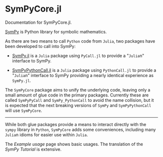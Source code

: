 # SymPyCore.jl

Documentation for SymPyCore.jl.



[SymPy](https://www.sympy.org/) is Python library for symbolic mathematics.

As there are two means to call `Python` code from `Julia`, two packages have been developed to call into SymPy:

* [SymPy.jl](https://github.com/JuliaPy/SymPy.jl) is a `Julia` package using `PyCall.jl` to provide a "`Julia`n" interface to SymPy.

* [SymPyPythonCall.jl](https://github.com/jverzani/SymPyPythonCall.jl) is a `Julia` package using `PythonCall.jl` to provide a "`Julia`n" interface to SymPy providing a nearly identical experience as `SymPy.jl`.

The `SymPyCore` package aims to unify the underlying code, leaving only a small amount of glue code in the primary packages. Currently these are called `SymPyPyCall` and `SymPy_PythonCall` to avoid the name collision, but it is expected that the next breaking versions of `SymPy` and `SymPyPythonCall` will use `SymPyCore`.

----

While both glue packages provide a means to interact directly with the `sympy` library in `Python`, `SymPyCore` adds some conveniences, including many `Julia`n idioms for easier use within `Julia`.

The *Example usage* page shows basic usages. The translation of the *SymPy Tutorial* is extensive.
